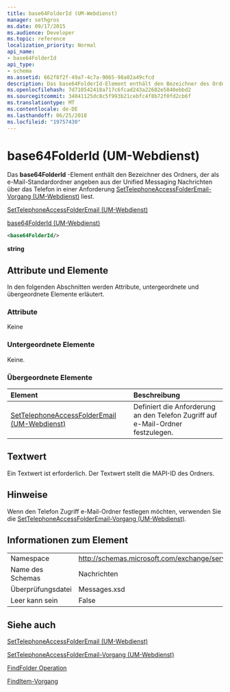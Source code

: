```yaml
---
title: base64FolderId (UM-Webdienst)
manager: sethgros
ms.date: 09/17/2015
ms.audience: Developer
ms.topic: reference
localization_priority: Normal
api_name:
- base64FolderId
api_type:
- schema
ms.assetid: 662f8f2f-49a7-4c7a-9065-98a02a49cfcd
description: Das base64FolderId-Element enthält den Bezeichner des Ordners, der als e-Mail-Standardordner angeben aus der Unified Messaging Nachrichten über das Telefon in einer SetTelephoneAccessFolderEmail-Vorgang (UM-Webdienst) Anforderung liest.
ms.openlocfilehash: 7d710542418a717c6fcad243a22682e5840ebbd2
ms.sourcegitcommit: 34041125dc8c5f993b21cebfc4f8b72f0fd2cb6f
ms.translationtype: MT
ms.contentlocale: de-DE
ms.lasthandoff: 06/25/2018
ms.locfileid: "19757430"
---
```

# <a name="base64folderid-um-web-service"></a>base64FolderId (UM-Webdienst)

Das **base64FolderId** -Element enthält den Bezeichner des Ordners, der als e-Mail-Standardordner angeben aus der Unified Messaging Nachrichten über das Telefon in einer Anforderung [SetTelephoneAccessFolderEmail-Vorgang (UM-Webdienst)](settelephoneaccessfolderemail-operation-um-web-service.md) liest. 
  
[SetTelephoneAccessFolderEmail (UM-Webdienst)](settelephoneaccessfolderemail-um-web-service.md)
  
[base64FolderId (UM-Webdienst)](base64folderid-um-web-service.md)
  
```xml
<base64FolderId/>
```

 **string**
## <a name="attributes-and-elements"></a>Attribute und Elemente

In den folgenden Abschnitten werden Attribute, untergeordnete und übergeordnete Elemente erläutert.
  
### <a name="attributes"></a>Attribute

Keine
  
### <a name="child-elements"></a>Untergeordnete Elemente

Keine.
  
### <a name="parent-elements"></a>Übergeordnete Elemente

|**Element**|**Beschreibung**|
|:-----|:-----|
|[SetTelephoneAccessFolderEmail (UM-Webdienst)](settelephoneaccessfolderemail-um-web-service.md) <br/> |Definiert die Anforderung an den Telefon Zugriff auf e-Mail-Ordner festzulegen.  <br/> |
   
## <a name="text-value"></a>Textwert

Ein Textwert ist erforderlich. Der Textwert stellt die MAPI-ID des Ordners.
  
## <a name="remarks"></a>Hinweise

Wenn den Telefon Zugriff e-Mail-Ordner festlegen möchten, verwenden Sie die [SetTelephoneAccessFolderEmail-Vorgang (UM-Webdienst)](settelephoneaccessfolderemail-operation-um-web-service.md).
  
## <a name="element-information"></a>Informationen zum Element

|||
|:-----|:-----|
|Namespace  <br/> |http://schemas.microsoft.com/exchange/services/2006/messages  <br/> |
|Name des Schemas  <br/> |Nachrichten  <br/> |
|Überprüfungsdatei  <br/> |Messages.xsd  <br/> |
|Leer kann sein  <br/> |False  <br/> |
   
## <a name="see-also"></a>Siehe auch



[SetTelephoneAccessFolderEmail (UM-Webdienst)](settelephoneaccessfolderemail-um-web-service.md)
  
[SetTelephoneAccessFolderEmail-Vorgang (UM-Webdienst)](settelephoneaccessfolderemail-operation-um-web-service.md)
  
[FindFolder Operation](findfolder-operation.md)
  
[FindItem-Vorgang](finditem-operation.md)

